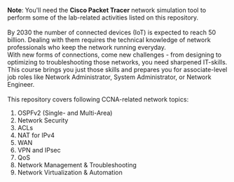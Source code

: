 **Note**: You'll need the **Cisco Packet Tracer** network simulation tool to perform some of the lab-related activities listed on this repository.<br><br>
By 2030 the number of connected devices (IoT) is expected to reach 50 billion. Dealing with them requires the technical knowledge of network professionals who keep the network running everyday.<br>
With new forms of connections, come new challenges - from designing to optimizing to troubleshooting those networks, you need sharpened IT-skills.<br>
This course brings you just those skills and prepares you for associate-level job roles like Network Administrator, System Administrator, or Network Engineer.<br><br>
This repository covers following CCNA-related network topics:<br>
1. OSPFv2 (Single- and Multi-Area)
2. Network Security
3. ACLs
4. NAT for IPv4
5. WAN
6. VPN and IPsec
7. QoS
8. Network Management & Troubleshooting
9. Network Virtualization & Automation
